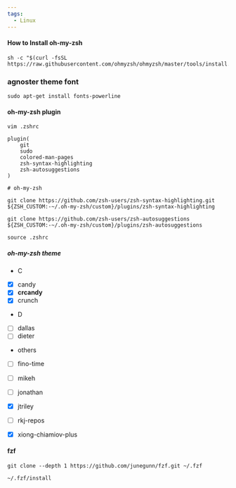 ```yaml
---
tags:
  - Linux
---
```


#### How to Install oh-my-zsh
```shell
sh -c "$(curl -fsSL https://raw.githubusercontent.com/ohmyzsh/ohmyzsh/master/tools/install.sh)"
```

### agnoster theme font
```shell
sudo apt-get install fonts-powerline
```
#### oh-my-zsh plugin
```shell
vim .zshrc
```

```shell
plugin(
	git
	sudo
	colored-man-pages
	zsh-syntax-highlighting
	zsh-autosuggestions
)
```

```shell
# oh-my-zsh

git clone https://github.com/zsh-users/zsh-syntax-highlighting.git ${ZSH_CUSTOM:-~/.oh-my-zsh/custom}/plugins/zsh-syntax-highlighting

git clone https://github.com/zsh-users/zsh-autosuggestions ${ZSH_CUSTOM:-~/.oh-my-zsh/custom}/plugins/zsh-autosuggestions
```

```shell
source .zshrc
```

##### oh-my-zsh theme
- C
- [x] candy
- [x] **crcandy**
- [x] crunch

- D
- [ ] dallas
- [ ] dieter

- others
- [ ] fino-time
- [ ] mikeh
- [ ] jonathan

- [x] jtriley
- [ ] rkj-repos
- [x] xiong-chiamiov-plus


#### fzf
```shell
git clone --depth 1 https://github.com/junegunn/fzf.git ~/.fzf

~/.fzf/install
```
